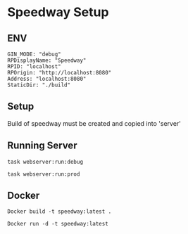 # Speedway Setup

## ENV
```
GIN_MODE: "debug"
RPDisplayName: "Speedway"
RPID: "localhost"
RPOrigin: "http://localhost:8080"
Address: "localhost:8080"
StaticDir: "./build"
```

## Setup
Build of speedway must be created and copied into 'server'

## Running Server
```
task webserver:run:debug
```
```
task webserver:run:prod
```

## Docker
```
Docker build -t speedway:latest .
```
```
Docker run -d -t speedway:latest
```